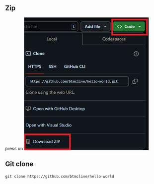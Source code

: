 ## Zip
press on ![InstallImage1](.assets/installimage1.jpg)

## Git clone
`git clone https://github.com/btmclive/hello-world`
